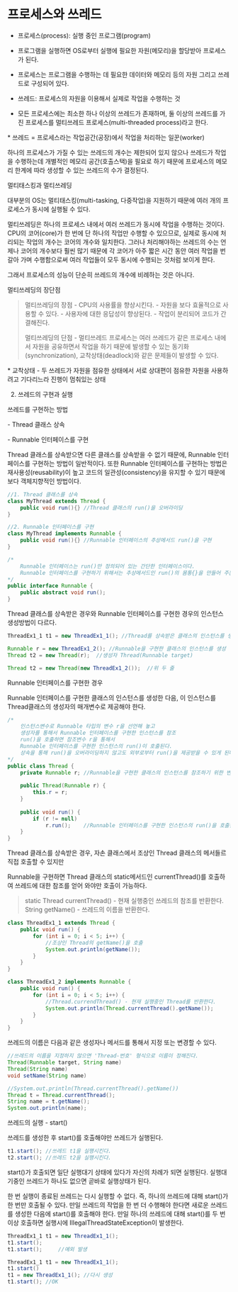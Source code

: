 # 프로세스와 쓰레드



- 프로세스(process): 실행 중인 프로그램(program)
- 프로그램을 실행하면 OS로부터 실행에 필요한 자원(메모리)을 할당받아 프로세스가 된다.
- 프로세스는 프로그램을 수행하는 데 필요한 데이터와 메모리 등의 자원 그리고 쓰레드로 구성되어 있다.

- 쓰레드: 프로세스의 자원을 이용해서 실제로 작업을 수행하는 것
- 모든 프로세스에는 최소한 하나 이상의 쓰레드가 존재하며, 둘 이상의 쓰레드를 가진 프로세스를 멀티쓰레드 프로세스(multi-threaded process)라고 한다.

\* 쓰레드 = 프로세스라는 작업공간(공장)에서 작업을 처리하는 일꾼(worker)

 

하나의 프로세스가 가질 수 있는 쓰레드의 개수는 제한되어 있지 않으나 쓰레드가 작업을 수행하는데 개별적인 메모리 공간(호출스택)을 필요로 하기 때문에 프로세스의 메모리 한계에 따라 생성할 수 있는 쓰레드의 수가 결정된다.

 

멀티태스킹과 멀티쓰레딩

대부분의 OS는 멀티태스킹(multi-tasking, 다중작업)을 지원하기 때문에 여러 개의 프로세스가 동시에 실행될 수 있다.

멀티쓰레딩은 하나의 프로세스 내에서 여러 쓰레드가 동시에 작업을 수행하는 것이다. CPU의 코어(core)가 한 번에 단 하나의 작업만 수행할 수 있으므로, 실제로 동시에 처리되는 작업의 개수는 코어의 개수와 일치한다. 그러나 처리해야하는 쓰레드의 수는 언제나 코어의 개수보다 훨씬 많기 때문에 각 코어가 아주 짧은 시간 동안 여러 작업을 번갈아 가며 수행함으로써 여러 작업들이 모두 동시에 수행되는 것처럼 보이게 한다.

그래서 프로세스의 성능이 단순히 쓰레드의 개수에 비례하는 것은 아니다.

 

멀티쓰레딩의 장단점

> 멀티쓰레딩의 장점
> \- CPU의 사용률을 향상시킨다.
> \- 자원을 보다 효율적으로 사용할 수 있다.
> \- 사용자에 대한 응답성이 향상된다.
> \- 작업이 분리되어 코드가 간결해진다.
>
> 멀티쓰레딩의 단점
> \- 멀티쓰레드 프로세스는 여러 쓰레드가 같은 프로세스 내에서 자원을 공유하면서 작업을 하기 때문에 발생할 수 있는 동기화(synchronization), 교착상태(deadlock)와 같은 문제들이 발생할 수 있다.

 

\* 교착상태 - 두 쓰레드가 자원을 점유한 상태에서 서로 상대편이 점유한 자원을 사용하려고 기다리느라 진행이 멈춰있는 상태

 

2. 쓰레드의 구현과 실행

쓰레드를 구현하는 방법

\- Thread 클래스 상속

\- Runnable 인터페이스를 구현

 

Thread 클래스를 상속받으면 다른 클래스를 상속받을 수 없기 때문에, Runnable 인터페이스를 구현하는 방법이 일반적이다. 또한 Runnable 인터페이스를 구현하는 방법은 재사용성(reusability)이 높고 코드의 일관성(consistency)을 유지할 수 있기 때문에 보다 객체지향적인 방법이다.

 

```java
//1. Thread 클래스를 상속
class MyThread extends Thread {
	public void run(){}	//Thread 클래스의 run()을 오버라이딩
}

//2. Runnable 인터페이스를 구현
class MyThread implements Runnable {
	public void run(){}	//Runnable 인터페이스의 추상메서드 run()을 구현
}

/*
	Runnable 인터페이스는 run()만 정의되어 있는 간단한 인터페이스이다.
    Runnable 인터페이스를 구현하기 위해서는 추상메서드인 run()의 몸통{}을 만들어 주는 것이다.
*/
public interface Runnable {
	public abstract void run();
}
```

 

Thread 클래스를 상속받은 경우와 Runnable 인터페이스를 구현한 경우의 인스턴스 생성방법이 다르다.

```java
ThreadEx1_1 t1 = new ThreadEx1_1();	//Thread를 상속받은 클래스의 인스턴스를 생성

Runnable r = new ThreadEx1_2();	//Runnable을 구현한 클래스의 인스턴스를 생성
Thread t2 = new Thread(r);	//생성자 Thread(Runnable target)

Thread t2 = new Thread(new ThreadEx1_2());	//위 두 줄
```

 

Runnable 인터페이스를 구현한 경우

Runnable 인터페이스를 구현한 클래스의 인스턴스를 생성한 다음, 이 인스턴스를 Thread클래스의 생성자의 매개변수로 제공해야 한다.

```java
/*
	인스턴스변수로 Runnable 타입의 변수 r을 선언해 놓고
    생성자를 통해서 Runnable 인터페이스를 구현한 인스턴스를 참조
    run()을 호출하면 참조변수 r을 통해서 
    Runnable 인터페이스를 구현한 인스턴스의 run()이 호출된다.
    상속을 통해 run()을 오버라이딩하지 않고도 외부로부터 run()을 제공받을 수 있게 된다.
*/
public class Thread {
	private Runnable r;	//Runnable을 구현한 클래스의 인스턴스를 참조하기 위한 변수를 선언
    
    public Thread(Runnable r) {
    	this.r = r;
    }
    
    public void run() {
    	if (r != null)
        	r.run();	//Runnable 인터페이스를 구현한 인스턴스의 run()을 호출한다.
    }
}
```

 

Thread 클래스를 상속받은 경우, 자손 클래스에서 조상인 Thread 클래스의 메서들르 직접 호출할 수 있지만

Runnable을 구현하면 Thread 클래스의 static메서드인 currentThread()를 호출하여 쓰레드에 대한 참조를 얻어 와야만 호출이 가능하다.

> static Thread currentThread() - 현재 실행중인 쓰레드의 참조를 반환한다.
> String getName() - 쓰레드의 이름을 반환한다.

 

```java
class ThreadEx1_1 extends Thread {
	public void run() {
    	for (int i = 0; i < 5; i++) {
        	//조상인 Thread의 getName()을 호출
            System.out.println(getName());
        }
    }
}

class ThreadEx1_2 implements Runnable {
	public void run() {
    	for (int i = 0; i < 5; i++) {
        	//Thread.currendThread() - 현재 실행중인 Thread를 반환한다.
            System.out.println(Thread.currentThread().getName());
        }
    }
}
```

 

쓰레드의 이름은 다음과 같은 생성자나 메서드를 통해서 지정 또는 변경할 수 있다.

```java
//쓰레드의 이름을 지정하지 않으면 'Thread-번호' 형식으로 이름이 정해진다.
Thread(Runnable target, String name)
Thread(String name)
void setName(String name)

//System.out.println(Thread.currentThread().getName())
Thread t = Thread.currentThread();
String name = t.getName();
System.out.println(name);
```

 

쓰레드의 실행 - start()

쓰레드를 생성한 후 start()를 호출해야만 쓰레드가 실행된다.

```java
t1.start();	//쓰레드 t1을 실행시킨다.
t2.start();	//쓰레드 t2을 실행시킨다.
```

start()가 호출되면 일단 실행대기 상태에 있다가 자신의 차례가 되면 실행된다. 실행대기중인 쓰레드가 하나도 없으면 곧바로 실행상태가 된다.

한 번 실행이 종료된 쓰레드는 다시 실행할 수 없다. 즉, 하나의 쓰레드에 대해 start()가 한 번만 호출될 수 있다. 만일 쓰레드의 작업을 한 번 더 수행해야 한다면 새로운 쓰레드를 생성한 다음에 start()를 호출해야 한다. 만일 하나의 쓰레드에 대해 start()를 두 번 이상 호출하면 실행시에 IllegalThreadStateException이 발생한다.

```java
ThreadEx1_1 t1 = new ThreadEx1_1();
t1.start();
t1.start();		//예외 발생

ThreadEx1_1 t1 = new ThreadEx1_1();
t1.start()
t1 = new ThreadEx1_1();	//다시 생성
t1.start();	//OK
```